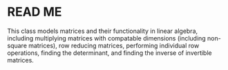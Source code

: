 # READ ME

This class models matrices and their functionality in linear algebra, including multiplying matrices with compatable dimensions (including non-square matrices), row reducing matrices, performing individual row operations, finding the determinant, and finding the inverse of invertible matrices.
